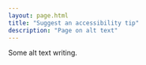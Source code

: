 ```yaml
---
layout: page.html
title: "Suggest an accessibility tip"
description: "Page on alt text"
---
```


Some alt text writing.
